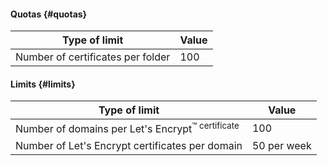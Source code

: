 #### Quotas {#quotas}

| Type of limit | Value |
| ----- | ----- |
| Number of certificates per folder | 100 |

#### Limits {#limits}

| Type of limit | Value |
| ----- | ----- |
| Number of domains per Let's Encrypt<sup>™ certificate</sup> | 100 |
| Number of Let's Encrypt certificates per domain | 50 per week |

